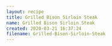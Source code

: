 ```yaml
---
layout: recipe
title: Grilled Bison Sirloin Steak
name: Grilled Bison Sirloin Steak
created: 2020-03-21 16:37:24
filename: Grilled-Bison-Sirloin-Steak
---
```

